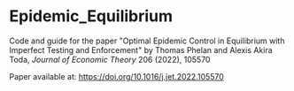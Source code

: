 # Epidemic_Equilibrium

Code and guide for the paper "Optimal Epidemic Control in Equilibrium with Imperfect Testing and Enforcement" by Thomas Phelan and Alexis Akira Toda, *Journal of Economic Theory* 206 (2022), 105570

Paper available at: https://doi.org/10.1016/j.jet.2022.105570
